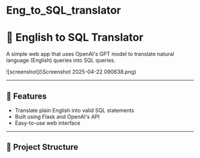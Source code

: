 # Eng_to_SQL_translator
 # 🧠 English to SQL Translator

A simple web app that uses OpenAI's GPT model to translate natural language (English) queries into SQL queries.

![screenshot](\Screenshot 2025-04-22 090638.png)

---

## 🚀 Features

- Translate plain English into valid SQL statements
- Built using Flask and OpenAI's API
- Easy-to-use web interface

---

## 📁 Project Structure


